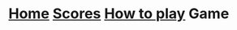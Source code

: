 <h1> <a href="https://hydra19.github.io/Hydra19.github.io/README.md">Home</a> <a href="https://hydra19.github.io/Hydra19.github.io/Scores.md">Scores</a> <a href="https://hydra19.github.io/Hydra19.github.io/HowToPlay.md">How to play</a> Game </h1>

